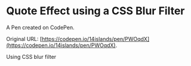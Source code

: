 # Quote Effect using a CSS Blur Filter

A Pen created on CodePen.

Original URL: [https://codepen.io/14islands/pen/PWOqdX](https://codepen.io/14islands/pen/PWOqdX).

Using CSS blur filter